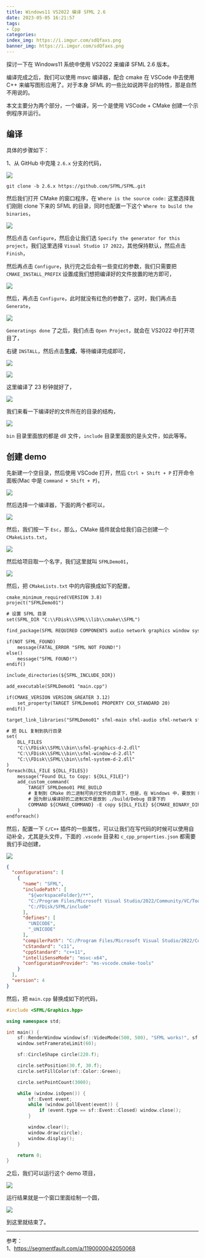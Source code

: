 ```yaml
---
title: Windows11 VS2022 编译 SFML 2.6
date: 2023-05-05 16:21:57
tags:
- Cpp
categories:
index_img: https://i.imgur.com/sdQfaxs.png
banner_img: https://i.imgur.com/sdQfaxs.png
---
```


探讨一下在 Windows11 系统中使用 VS2022 来编译 SFML 2.6 版本。

编译完成之后，我们可以使用 msvc 编译器，配合 cmake 在 VSCode 中去使用 C++ 来编写图形应用了。对于本身 SFML 的一些比如说跨平台的特性，那是自然不用说的。

本文主要分为两个部分，一个编译，另一个是使用 VSCode + CMake 创建一个示例程序并运行。

## 编译

具体的步骤如下：

1、从 GitHub 中克隆 `2.6.x` 分支的代码，

![](https://i.imgur.com/NYla0wL.png)

```shell
git clone -b 2.6.x https://github.com/SFML/SFML.git
```

然后我们打开 CMake 的窗口程序，在 `Where is the source code:` 这里选择我们刚刚 clone 下来的 SFML 的目录，同时也配置一下这个 `Where to build the binaries`，

![](https://i.imgur.com/LspdkrK.png)

然后点击 `Configure`，然后会让我们选 `Specify the generator for this project`，我们这里选择 `Visual Studio 17 2022`，其他保持默认，然后点击 `Finish`，

然后再点击 `Configure`，执行完之后会有一些变红的参数，我们只需要把 `CMAKE_INSTALL_PREFIX` 设置成我们想把编译好的文件放置的地方即可，

![](https://i.imgur.com/lJ1oD3W.png)

然后，再点击 `Configure`，此时就没有红色的参数了，这时，我们再点击 `Generate`，

![](https://i.imgur.com/7PjqM6p.png)

`Generatings done` 了之后，我们点击 `Open Project`，就会在 VS2022 中打开项目了，

右键 `INSTALL`，然后点击**生成**，等待编译完成即可，

![](https://i.imgur.com/WjQ7APG.png)

![](https://i.imgur.com/7jMj8JW.png)

这里编译了 23 秒钟就好了，

![](https://i.imgur.com/00ax6S2.png)

我们来看一下编译好的文件所在的目录的结构，

![](https://i.imgur.com/hOYrbLs.png)

`bin` 目录里面放的都是 dll 文件，`include` 目录里面放的是头文件，如此等等。

## 创建 demo

先新建一个空目录，然后使用 VSCode 打开，然后 `Ctrl + Shift + P` 打开命令面板(Mac 中是 `Command + Shift + P`)，

![](https://i.imgur.com/jET7zWA.png)

然后选择一个编译器，下面的两个都可以，

![](https://i.imgur.com/pHzqlI4.png)

然后，我们按一下 `Esc`，那么，CMake 插件就会给我们自己创建一个 `CMakeLists.txt`，

![](https://i.imgur.com/BW4namG.png)

然后给项目取一个名字，我们这里就叫 `SFMLDemo01`，

![](https://i.imgur.com/evBHu1B.png)

然后，把 `CMakeLists.txt` 中的内容换成如下的配置，

```txt
cmake_minimum_required(VERSION 3.8)
project("SFMLDemo01")

# 设置 SFML 目录
set(SFML_DIR "C:\\FDisk\\SFML\\lib\\cmake\\SFML")

find_package(SFML REQUIRED COMPONENTS audio network graphics window system)

if(NOT SFML_FOUND)
    message(FATAL_ERROR "SFML NOT FOUND!")
else()
    message("SFML FOUND!")
endif()

include_directories(${SFML_INCLUDE_DIR})

add_executable(SFMLDemo01 "main.cpp")

if(CMAKE_VERSION VERSION_GREATER 3.12)
    set_property(TARGET SFMLDemo01 PROPERTY CXX_STANDARD 20)
endif()

target_link_libraries("SFMLDemo01" sfml-main sfml-audio sfml-network sfml-graphics sfml-window sfml-system)

# 把 DLL 复制到执行目录
set(
    DLL_FILES
    "C:\\FDisk\\SFML\\bin\\sfml-graphics-d-2.dll"
    "C:\\FDisk\\SFML\\bin\\sfml-window-d-2.dll"
    "C:\\FDisk\\SFML\\bin\\sfml-system-d-2.dll"
)
foreach(DLL_FILE ${DLL_FILES})
    message("Found DLL to Copy: ${DLL_FILE}")
    add_custom_command(
        TARGET SFMLDemo01 PRE_BUILD
        # 复制到 CMake 的二进制可执行文件的目录下，但是，在 Windows 中，要放到 Debug 子目录下
        # 因为默认编译好的二进制文件是放到 ./build/Debug 目录下的
        COMMAND ${CMAKE_COMMAND} -E copy ${DLL_FILE} ${CMAKE_BINARY_DIR}/Debug.
    )
endforeach()
```

然后，配置一下 `C/C++` 插件的一些属性，可以让我们在写代码的时候可以使用自动补全，尤其是头文件，下面的 `.vscode` 目录和 `c_cpp_properties.json` 都需要我们手动创建，

![](https://i.imgur.com/1rGxyzO.png)

```json
{
  "configurations": [
    {
      "name": "SFML",
      "includePath": [
        "${workspaceFolder}/**",
        "C:/Program Files/Microsoft Visual Studio/2022/Community/VC/Tools/MSVC/14.34.31933/include",
        "C:/FDisk/SFML/include"
      ],
      "defines": [
        "UNICODE",
        "_UNICODE"
      ],
      "compilerPath": "C:/Program Files/Microsoft Visual Studio/2022/Community/VC/Tools/MSVC/14.34.31933/bin/Hostx64/x64/cl.exe",
      "cStandard": "c11",
      "cppStandard": "c++11",
      "intelliSenseMode": "msvc-x64",
      "configurationProvider": "ms-vscode.cmake-tools"
    }
  ],
  "version": 4
}
```

然后，把 `main.cpp` 替换成如下的代码，

```cpp
#include <SFML/Graphics.hpp>

using namespace std;

int main() {
    sf::RenderWindow window(sf::VideoMode(500, 500), "SFML works!", sf::Style::Default, sf::ContextSettings(0, 0, 8)); // ContextSettings(0, 0, 8) means setting AntialiasingLevel to 8
    window.setFramerateLimit(60);

    sf::CircleShape circle(220.f);

    circle.setPosition(30.f, 30.f);
    circle.setFillColor(sf::Color::Green);

    circle.setPointCount(3000);

    while (window.isOpen()) {
        sf::Event event;
        while (window.pollEvent(event)) {
            if (event.type == sf::Event::Closed) window.close();
        }

        window.clear();
        window.draw(circle);
        window.display();
    }

    return 0;
}
```

之后，我们可以运行这个 demo 项目，

![](https://i.imgur.com/6tneZ8y.png)

运行结果就是一个窗口里面绘制一个圆，

![](https://i.imgur.com/WABwjMZ.png)

到这里就结束了。

---

参考：  
1、<https://segmentfault.com/a/1190000042050068>

